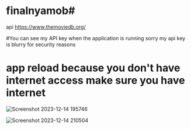 ﻿# finalnyamob#

 api https://www.themoviedb.org/

 #You can see my API key when the application is running
 sorry my api key is blurry for security reasons

 # app reload because you don't have internet access make sure you have internet



![Screenshot 2023-12-14 195746](https://github.com/andisabarx/finalnyamobile/assets/54459720/6ecd6248-af5a-4e88-9e7e-4cb50b1c739e)

![Screenshot 2023-12-14 210504](https://github.com/andisabarx/finalnyamobile/assets/54459720/1d51e9cc-beda-4a9c-ab33-256eec3dcdf0)

